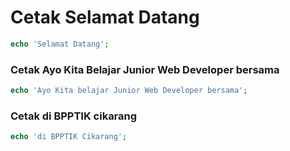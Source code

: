 # Cetak Selamat Datang 
```php
echo 'Selamat Datang';
```

### Cetak Ayo Kita Belajar Junior Web Developer bersama
```php
echo 'Ayo Kita belajar Junior Web Developer bersama';
```

### Cetak di BPPTIK cikarang
```php
echo 'di BPPTIK Cikarang';
```









